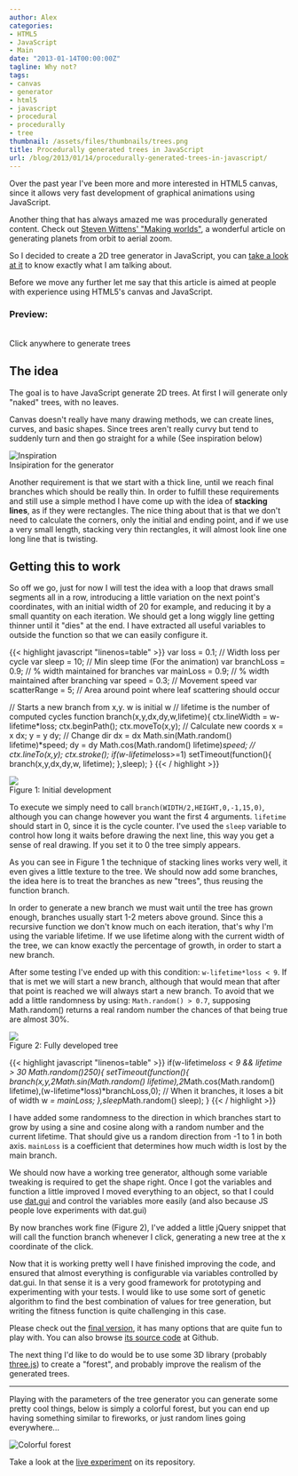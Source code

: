 ```yaml
---
author: Alex
categories:
- HTML5
- JavaScript
- Main
date: "2013-01-14T00:00:00Z"
tagline: Why not?
tags:
- canvas
- generator
- html5
- javascript
- procedural
- procedurally
- tree
thumbnail: /assets/files/thumbnails/trees.png
title: Procedurally generated trees in JavaScript
url: /blog/2013/01/14/procedurally-generated-trees-in-javascript/
---
```


Over the past year I\'ve been more and more interested in HTML5 canvas, since it allows very fast development of graphical animations using JavaScript.

Another thing that has always amazed me was procedurally generated content. Check out [Steven Wittens\' \"Making worlds\"][1], a wonderful article on generating planets from orbit to aerial zoom.

[1]: http://acko.net/blog/making-worlds-introduction/

So I decided to create a 2D tree generator in JavaScript, you can [take a look at it][2] to know exactly what I am talking about.

[2]: http://urbanoalvarez.es/TreeGenerator/ "Tree generator"

Before we move any further let me say that this article is aimed at people with experience using HTML5\'s canvas and JavaScript.

### Preview:

<div class="caption" id="treeContainer" style="width:100%;">
	<canvas id="bg" style="color:#09F"></canvas><br />
	Click anywhere to generate trees
</div>

## The idea

The goal is to have JavaScript generate 2D trees. At first I will generate only \"naked\" trees, with no leaves.

Canvas doesn\'t really have many drawing methods, we can create lines, curves, and basic shapes. Since trees aren\'t really curvy but tend to suddenly turn and then go straight for a while (See inspiration below)

<div class="caption">
	<img src="http://thumbs.dreamstime.com/x/naked-tree-14208046.jpg" alt="Inspiration" style="max-height:200px; display:inline" class="img-responsive" /><br />
	Insipiration for the generator
</div>

Another requirement is that we start with a thick line, until we reach final branches which should be really thin. In order to fulfill these requirements and still use a simple method I have come up with the idea of **stacking lines**, as if they were rectangles. The nice thing about that is that we don\'t need to calculate the corners, only the initial and ending point, and if we use a very small length, stacking very thin rectangles, it will almost look line one long line that is twisting.

## Getting this to work

So off we go, just for now I will test the idea with a loop that draws small segments all in a row, introducing a little variation on the next point\'s coordinates, with an initial width of 20 for example, and reducing it by a small quantity on each iteration. We should get a long wiggly line getting thinner until it \"dies\" at the end. I have extracted all useful variables to outside the function so that we can easily configure it.

{{< highlight javascript "linenos=table" >}}
var loss = 0.1;		// Width loss per cycle
var sleep = 10;		// Min sleep time (For the animation)
var branchLoss = 0.9;	// % width maintained for branches
var mainLoss = 0.9;	// % width maintained after branching
var speed = 0.3;	// Movement speed
var scatterRange = 5;	// Area around point where leaf scattering should occur

// Starts a new branch from x,y. w is initial w
// lifetime is the number of computed cycles
function branch(x,y,dx,dy,w,lifetime){
	ctx.lineWidth = w-lifetime*loss;
	ctx.beginPath();
	ctx.moveTo(x,y);
	// Calculate new coords
	x = x dx;
	y = y dy;
	// Change dir
	dx = dx Math.sin(Math.random() lifetime)*speed;
	dy = dy Math.cos(Math.random() lifetime)*speed;
	//
	ctx.lineTo(x,y);
	ctx.stroke();
	if(w-lifetime*loss>=1) setTimeout(function(){ branch(x,y,dx,dy,w,  lifetime); },sleep);
}
{{< / highlight >}}

<div class="caption">
<img src="http://static.urbanoalvarez.es/blog/wp-content/uploads/2013/01/tree1.png?resize=216%2C311" /><br />
Figure 1: Initial development
</div> 

To execute we simply need to call `branch(WIDTH/2,HEIGHT,0,-1,15,0)`, although you can change however you want the first 4 arguments. `lifetime` should start in 0, since it is the cycle counter. I\'ve used the `sleep` variable to control how long it waits before drawing the next line, this way you get a sense of real drawing. If you set it to 0 the tree simply appears.

As you can see in Figure 1 the technique of stacking lines works very well, it even gives a little texture to the tree. We should now add some branches, the idea here is to treat the branches as new \"trees\", thus reusing the function branch.

In order to generate a new branch we must wait until the tree has grown enough, branches usually start 1-2 meters above ground. Since this a recursive function we don\'t know much on each iteration, that\'s why I\'m using the variable lifetime. If we use lifetime along with the current width of the tree, we can know exactly the percentage of growth, in order to start a new branch.

After some testing I\'ve ended up with this condition: `w-lifetime*loss < 9`. If that is met we will start a new branch, although that would mean that after that point is reached we will always start a new branch. To avoid that we add a little randomness by using: `Math.random() > 0.7`, supposing Math.random() returns a real random number the chances of that being true are almost 30%.

<div class="caption">
<img src="http://static.urbanoalvarez.es/blog/wp-content/uploads/2013/01/tree2.png?resize=250%2C379" /><br />
Figure 2: Fully developed tree
</div> 

{{< highlight javascript "linenos=table" >}}
if(w-lifetime*loss < 9 &amp;&amp; lifetime > 30 Math.random()*250){
	setTimeout(function(){
		branch(x,y,2*Math.sin(Math.random() lifetime),2*Math.cos(Math.random() lifetime),(w-lifetime*loss)*branchLoss,0);
		// When it branches, it loses a bit of width
		w *= mainLoss;
	},sleep*Math.random() sleep);
}
{{< / highlight >}}

I have added some randomness to the direction in which branches start to grow by using a sine and cosine along with a random number and the current lifetime. That should give us a random direction from -1 to 1 in both axis. `mainLoss` is a coefficient that determines how much width is lost by the main branch.

We should now have a working tree generator, although some variable tweaking is required to get the shape right. Once I got the variables and function a little improved I moved everything to an object, so that I could use [dat.gui][6] and control the variables more easily (and also because JS people love experiments with dat.gui)

[6]: http://code.google.com/p/dat-gui/

By now branches work fine (Figure 2), I\'ve added a little jQuery snippet that will call the function branch whenever I click, generating a new tree at the x coordinate of the click.

Now that it is working pretty well I have finished improving the code, and ensured that almost everything is configurable via variables controlled by dat.gui. In that sense it is a very good framework for prototyping and experimenting with your tests. I would like to use some sort of genetic algorithm to find the best combination of values for tree generation, but writing the fitness function is quite challenging in this case.

Please check out the [final version][7], it has many options that are quite fun to play with. You can also browse [its source code][8] at Github.

[7]: http://urbanoalvarez.es/TreeGenerator/
[8]: https://github.com/aurbano/TreeGenerator

The next thing I\'d like to do would be to use some 3D library (probably [three.js][8]) to create a \"forest\", and probably improve the realism of the generated trees.

[8]: http://mrdoob.github.com/three.js/

<hr style="clear:both" />

Playing with the parameters of the tree generator you can generate some pretty cool things, below is simply a colorful forest, but you can end up having something similar to fireworks, or just random lines going everywhere...

<div class="caption"><img src="http://static.urbanoalvarez.es/blog/wp-content/uploads/2013/01/tree3.png" alt="Colorful forest" class="img-responsive" /></div>

Take a look at the <a href="http://urbanoalvarez.es/TreeGenerator/">live experiment</a> on its repository.

<script type="text/javascript" src="http://urbanoalvarez.es/TreeGenerator/src/TreeGenerator.js" ></script>
<script type="text/javascript">
	$(document).ready(function(){
		console.log("Init Tree generator");
		var canvas = $('#bg'),
			container = $('#treeContainer');

		// Resize the canvas to fit the container
		function resizeCanvas(){
			canvas.attr('width',container.width());
			canvas.attr('height', 300);
		}
		$(window).resize(function(){
 			resizeCanvas();
		});
		resizeCanvas();

		var tree = new TreeGenerator(canvas, {
			fitScreen: false,
			bgColor: [245, 245, 245],
			treeColor: '#000000',
			spawnInterval: 1500,
			initialWidth: 6
		});
		tree.start();

		canvas.click(function(e){
			var parentOffset = $(this).parent().offset(); 
		    var relX = e.pageX - parentOffset.left;
		    var relY = e.pageY - parentOffset.top;

			tree.branch(relX, canvas.height(), 0, -Math.random()*3, Math.random()*tree.settings.initialWidth,5,0,'#000',tree);
		});
	});
</script>